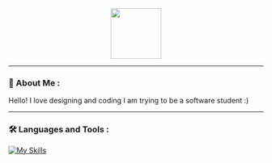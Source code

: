 <div id="header" align="center">
  <img src="https://media.giphy.com/media/MvovQGsMBY9H2/giphy.gif" width="100"/>
</div>

---

### 🥳 About Me :

Hello! I love designing and coding I am trying to be a software student :)

---
### :hammer_and_wrench: Languages and Tools :
[![My Skills](https://skillicons.dev/icons?i=figma,html,css,photoshop,blender,cpp,discord,github,linux,vscode,visualstudio,lua,arduino,linkedin,robloxstudio)](https://skillicons.dev)
